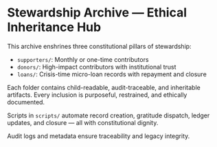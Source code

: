 # Stewardship Archive — Ethical Inheritance Hub

This archive enshrines three constitutional pillars of stewardship:

- `supporters/`: Monthly or one-time contributors
- `donors/`: High-impact contributors with institutional trust
- `loans/`: Crisis-time micro-loan records with repayment and closure

Each folder contains child-readable, audit-traceable, and inheritable artifacts. Every inclusion is purposeful, restrained, and ethically documented.

Scripts in `scripts/` automate record creation, gratitude dispatch, ledger updates, and closure — all with constitutional dignity.

Audit logs and metadata ensure traceability and legacy integrity.


